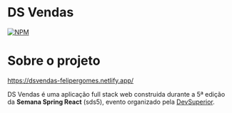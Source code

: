 # DS Vendas
[![NPM](https://img.shields.io/npm/l/react)](https://github.com/felipergomes92/projeto-sds5/blob/master/LICENSE)

# Sobre o projeto

https://dsvendas-felipergomes.netlify.app/

DS Vendas é uma aplicação full stack web construida durante a 5ª edição da **Semana Spring React** (sds5), evento organizado pela [DevSuperior](https://devsuperior.com.br/).





